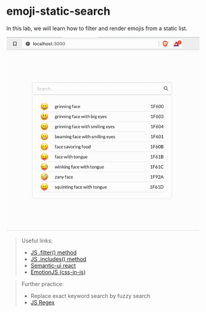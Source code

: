 # emoji-static-search

In this lab, we will learn how to filter and render emojis from a static list.

![](assets/static-demo.gif)

> Useful links:
>
> - [JS .filter() method](https://developer.mozilla.org/en-US/docs/Web/JavaScript/Reference/Global_Objects/Array/filter)
> - [JS .includes() method](https://developer.mozilla.org/en-US/docs/Web/JavaScript/Reference/Global_Objects/Array/includes)
> - [Semantic-ui react](https://react.semantic-ui.com/)
> - [EmotionJS (css-in-js)](https://emotion.sh/docs/introduction)

> Further practice:
>
> - Replace exact keyword search by fuzzy search
> - [JS Regex](https://developer.mozilla.org/en-US/docs/Web/JavaScript/Guide/Regular_expressions)
